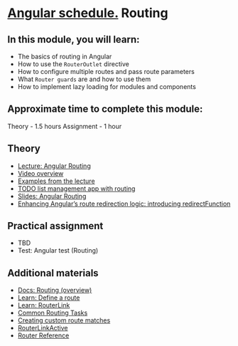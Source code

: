 # [Angular schedule.](../../README.md) Routing

## In this module, you will learn:

- The basics of routing in Angular
- How to use the `RouterOutlet` directive
- How to configure multiple routes and pass route parameters
- What `Router guards` are and how to use them
- How to implement lazy loading for modules and components

## Approximate time to complete this module:

Theory - 1.5 hours
Assignment - 1 hour

## Theory

- [Lecture: Angular Routing](https://youtu.be/zmER4c9Nj_A)
- [Video overview](https://www.youtube.com/watch?v=r5DEBMuStPw&list=PL1w1q3fL4pmj9k1FrJ3Pe91EPub2_h4jF&index=5)
- [Examples from the lecture](https://github.com/anjx/angular-lectures/tree/master/angular-routing)
- [TODO list management app with routing](https://github.com/pavelrazuvalau/todo-list-management/tree/9c36d584cb393ec6bf860ec34dba1e3c4b9aa6fd)
- [Slides: Angular Routing](https://slides.com/pavelrazuvalau/angular-routing)
- [Enhancing Angular’s route redirection logic: introducing redirectFunction](https://medium.com/netanelbasal/enhancing-angulars-route-redirection-logic-introducing-redirectfunction-245a45add387)

## Practical assignment

- TBD
- Test: Angular test (Routing)

## Additional materials

- [Docs: Routing (overview)](https://angular.dev/guide/routing)
- [Learn: Define a route](https://angular.dev/tutorials/learn-angular/13-define-a-route)
- [Learn: RouterLink](https://angular.dev/tutorials/learn-angular/14-routerLink)
- [Common Routing Tasks](https://angular.dev/guide/routing/common-router-tasks)
- [Creating custom route matches](https://angular.dev/guide/routing/routing-with-urlmatcher)
- [RouterLinkActive](https://angular.io/api/router/RouterLinkActive)
- [Router Reference](https://angular.dev/guide/routing/router-reference)
